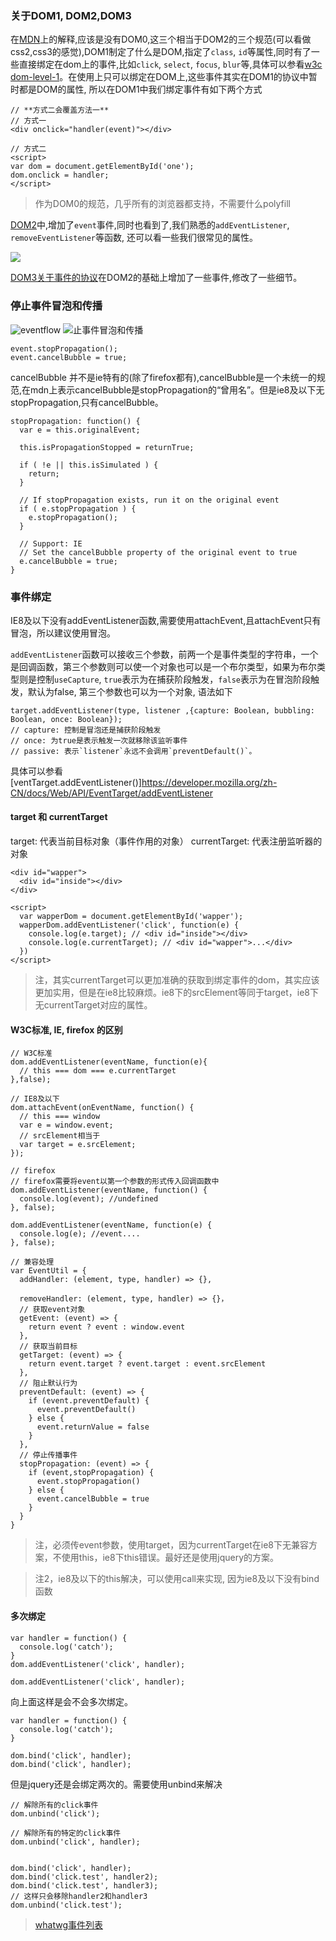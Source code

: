 ### 关于DOM1, DOM2,DOM3
在[MDN](https://developer.mozilla.org/fr/docs/DOM_Levels)上的解释,应该是没有DOM0,这三个相当于DOM2的三个规范(可以看做css2,css3的感觉),DOM1制定了什么是DOM,指定了`class`, `id`等属性,同时有了一些直接绑定在dom上的事件,比如`click`, `select`, `focus`, `blur`等,具体可以参看[w3c dom-level-1](https://www.w3.org/TR/REC-DOM-Level-1/level-one-html.html#ID-642250288)。在使用上只可以绑定在DOM上,这些事件其实在DOM1的协议中暂时都是DOM的属性, 所以在DOM1中我们绑定事件有如下两个方式
```
// **方式二会覆盖方法一**
// 方式一
<div onclick="handler(event)"></div>

// 方式二
<script>
var dom = document.getElementById('one');
dom.onclick = handler;
</script>
```

> 作为DOM0的规范，几乎所有的浏览器都支持，不需要什么polyfill

[DOM2](https://www.w3.org/TR/DOM-Level-2-Events/events.html#Events-eventgroupings-uievents)中,增加了`event`事件,同时也看到了,我们熟悉的`addEventListener`, `removeEventListener`等函数, 还可以看一些我们很常见的属性。

![](http://ozvd64z7s.bkt.clouddn.com/QQ20180203-112810@2x.png)

[DOM3关于事件的协议](https://www.w3.org/TR/DOM-Level-3-Events/#ui-events-intro)在DOM2的基础上增加了一些事件,修改了一些细节。

### 停止事件冒泡和传播
![eventflow](http://ozvd64z7s.bkt.clouddn.com/eventflow.svg)
![止事件冒泡和传播](http://ozvd64z7s.bkt.clouddn.com/201817210161425.png)

```
event.stopPropagation();
event.cancelBubble = true;
```

cancelBubble 并不是ie特有的(除了firefox都有),cancelBubble是一个未统一的规范,在mdn上表示cancelBubble是stopPropagation的“曾用名”。但是ie8及以下无stopPropagation,只有cancelBubble。

```
stopPropagation: function() {
  var e = this.originalEvent;

  this.isPropagationStopped = returnTrue;

  if ( !e || this.isSimulated ) {
    return;
  }

  // If stopPropagation exists, run it on the original event
  if ( e.stopPropagation ) {
    e.stopPropagation();
  }

  // Support: IE
  // Set the cancelBubble property of the original event to true
  e.cancelBubble = true;
}
```

### 事件绑定
IE8及以下没有addEventListener函数,需要使用attachEvent,且attachEvent只有冒泡，所以建议使用冒泡。

`addEventListener`函数可以接收三个参数，前两一个是事件类型的字符串，一个是回调函数，第三个参数则可以使一个对象也可以是一个布尔类型，如果为布尔类型则是控制`useCapture`, `true`表示为在捕获阶段触发，`false`表示为在冒泡阶段触发，默认为false, 第三个参数也可以为一个对象, 语法如下
```
target.addEventListener(type, listener ,{capture: Boolean, bubbling: Boolean, once: Boolean});
// capture: 控制是冒泡还是捕获阶段触发
// once: 为true是表示触发一次就移除该监听事件
// passive: 表示`listener`永远不会调用`preventDefault()`。
```
具体可以参看[ventTarget.addEventListener()]https://developer.mozilla.org/zh-CN/docs/Web/API/EventTarget/addEventListener

#### target 和 currentTarget

target: 代表当前目标对象（事件作用的对象）
currentTarget: 代表注册监听器的对象

```
<div id="wapper">
  <div id="inside"></div>
</div>

<script>
  var wapperDom = document.getElementById('wapper');
  wapperDom.addEventListener('click', function(e) {
    console.log(e.target); // <div id="inside"></div>
    console.log(e.currentTarget); // <div id="wapper">...</div>
  })
</script>
```

> 注，其实currentTarget可以更加准确的获取到绑定事件的dom，其实应该更加实用，但是在ie8比较麻烦。ie8下的srcElement等同于target，ie8下无currentTarget对应的属性。

#### W3C标准, IE, firefox 的区别
```
// W3C标准
dom.addEventListener(eventName, function(e){
  // this === dom === e.currentTarget
},false);

// IE8及以下
dom.attachEvent(onEventName, function() {
  // this === window
  var e = window.event;
  // srcElement相当于
  var target = e.srcElement;
});

// firefox
// firefox需要将event以第一个参数的形式传入回调函数中
dom.addEventListener(eventName, function() {
  console.log(event); //undefined
}, false);

dom.addEventListener(eventName, function(e) {
  console.log(e); //event....
}, false);
```

```
// 兼容处理
var EventUtil = {
  addHandler: (element, type, handler) => {},

  removeHandler: (element, type, handler) => {}，
  // 获取event对象
  getEvent: (event) => {
    return event ? event : window.event
  },
  // 获取当前目标
  getTarget: (event) => {
    return event.target ? event.target : event.srcElement
  },
  // 阻止默认行为
  preventDefault: (event) => {
    if (event.preventDefault) {
      event.preventDefault()
    } else {
      event.returnValue = false
    }
  },
  // 停止传播事件
  stopPropagation: (event) => {
    if (event,stopPropagation) {
      event.stopPropagation()
    } else {
      event.cancelBubble = true
    }
  }
}
```
> 注，必须传event参数，使用target，因为currentTarget在ie8下无兼容方案，不使用this，ie8下this错误。最好还是使用jquery的方案。

> 注2，ie8及以下的this解决，可以使用call来实现, 因为ie8及以下没有bind函数
#### 多次绑定
```
var handler = function() {
  console.log('catch');
}
dom.addEventListener('click', handler);

dom.addEventListener('click', handler);
```
向上面这样是会不会多次绑定。

```
var handler = function() {
  console.log('catch');
}

dom.bind('click', handler);
dom.bind('click', handler);
```

但是jquery还是会绑定两次的。需要使用unbind来解决

```
// 解除所有的click事件
dom.unbind('click');

// 解除所有的特定的click事件
dom.unbind('click', handler);


dom.bind('click', handler);
dom.bind('click.test', handler2);
dom.bind('click.test', handler3);
// 这样只会移除handler2和handler3
dom.unbind('click.test');
```


> [whatwg事件列表](https://html.spec.whatwg.org/multipage/webappapis.html#event-handlers-on-elements,-document-objects,-and-window-objects)
